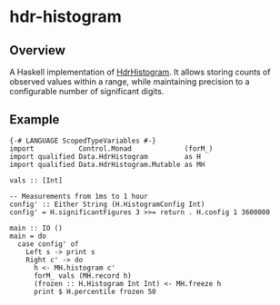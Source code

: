 # hdr-histogram

## Overview

A Haskell implementation of [HdrHistogram](http://www.hdrhistogram.org/). It allows storing counts of observed values within a range,
while maintaining precision to a configurable number of significant digits.


## Example

    {-# LANGUAGE ScopedTypeVariables #-}
    import           Control.Monad             (forM_)
    import qualified Data.HdrHistogram         as H
    import qualified Data.HdrHistogram.Mutable as MH

    vals :: [Int]

    -- Measurements from 1ms to 1 hour
    config' :: Either String (H.HistogramConfig Int)
    config' = H.significantFigures 3 >>= return . H.config 1 3600000

    main :: IO ()
    main = do
      case config' of
        Left s -> print s
        Right c' -> do
          h <- MH.histogram c'
          forM_ vals (MH.record h)
          (frozen :: H.Histogram Int Int) <- MH.freeze h
          print $ H.percentile frozen 50
